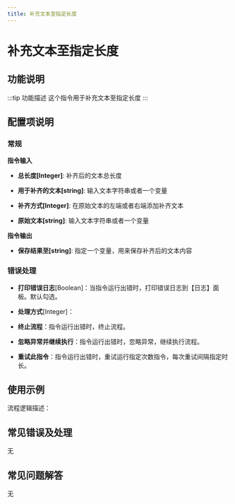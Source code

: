 ```yaml
---
title: 补充文本至指定长度
---
```


# 补充文本至指定长度

## 功能说明

:::tip 功能描述
这个指令用于补充文本至指定长度
:::

## 配置项说明

### 常规

**指令输入**

- **总长度[Integer]**: 补齐后的文本总长度

- **用于补齐的文本[string]**: 输入文本字符串或者一个变量

- **补齐方式[Integer]**: 在原始文本的左端或者右端添加补齐文本

- **原始文本[string]**: 输入文本字符串或者一个变量


**指令输出**

- **保存结果至[string]**: 指定一个变量，用来保存补齐后的文本内容

### 错误处理

- **打印错误日志**[Boolean]：当指令运行出错时，打印错误日志到【日志】面板。默认勾选。

- **处理方式**[Integer]：

 - **终止流程**：指令运行出错时，终止流程。

 - **忽略异常并继续执行**：指令运行出错时，忽略异常，继续执行流程。

 - **重试此指令**：指令运行出错时，重试运行指定次数指令，每次重试间隔指定时长。

## 使用示例

流程逻辑描述：

## 常见错误及处理

无

## 常见问题解答

无

